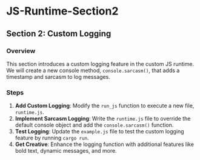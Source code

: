 # JS-Runtime-Section2

## Section 2: Custom Logging

### Overview
This section introduces a custom logging feature in the custom JS runtime. We will create a new console method, `console.sarcasm()`, that adds a timestamp and sarcasm to log messages.

### Steps
1. **Add Custom Logging**: Modify the `run_js` function to execute a new file, `runtime.js`.
2. **Implement Sarcasm Logging**: Write the `runtime.js` file to override the default console object and add the `console.sarcasm()` function.
3. **Test Logging**: Update the `example.js` file to test the custom logging feature by running `cargo run`.
4. **Get Creative**: Enhance the logging function with additional features like bold text, dynamic messages, and more.
